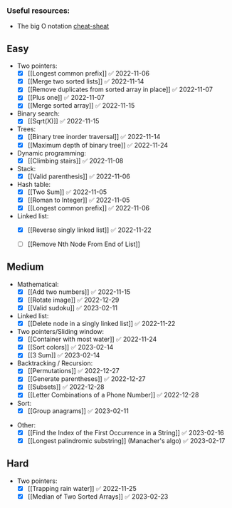 

### Useful resources:
- The big O notation [cheat-sheat](https://www.piratekingdom.com/leetcode/cheat-sheet)


## Easy
- Two pointers:
	- [x] [[Longest common prefix]] ✅ 2022-11-06
	- [x] [[Merge two sorted lists]] ✅ 2022-11-14
	- [x] [[Remove duplicates from sorted array in place]] ✅ 2022-11-07
	- [x] [[Plus one]] ✅ 2022-11-07
	- [x] [[Merge sorted array]] ✅ 2022-11-15
- Binary search:
	- [x] [[Sqrt(X)]] ✅ 2022-11-15
- Trees:
	- [x] [[Binary tree inorder traversal]] ✅ 2022-11-14
	- [x] [[Maximum depth of binary tree]] ✅ 2022-11-24
- Dynamic programming:
	 - [x] [[Climbing stairs]] ✅ 2022-11-08
-  Stack:
	- [x] [[Valid parenthesis]] ✅ 2022-11-06
- Hash table:
	- [x] [[Two Sum]] ✅ 2022-11-05
	- [x] [[Roman to Integer]] ✅ 2022-11-05
	- [x] [[Longest common prefix]] ✅ 2022-11-06
- Linked list:
	- [x] [[Reverse singly linked list]] ✅ 2022-11-22
	- [ ] [[Remove Nth Node From End of List]]


## Medium
- Mathematical: 
	- [x] [[Add two numbers]] ✅ 2022-11-15
	- [x] [[Rotate image]] ✅ 2022-12-29
	- [x] [[Valid sudoku]] ✅ 2023-02-11
- Linked list:
	- [x] [[Delete node in a singly linked list]] ✅ 2022-11-22
- Two pointers/Sliding window:
	- [x] [[Container with most water]] ✅ 2022-11-24
	- [x] [[Sort colors]] ✅ 2023-02-14
	- [x] [[3 Sum]] ✅ 2023-02-14
- Backtracking / Recursion:
	- [x] [[Permutations]] ✅ 2022-12-27
	- [x] [[Generate parentheses]] ✅ 2022-12-27
	- [x] [[Subsets]] ✅ 2022-12-28
	- [x] [[Letter Combinations of a Phone Number]] ✅ 2022-12-28
- Sort:
	- [x] [[Group anagrams]] ✅ 2023-02-11
* Other:
	- [x] [[Find the Index of the First Occurrence in a String]] ✅ 2023-02-16
	- [x] [[Longest palindromic substring]] (Manacher's algo) ✅ 2023-02-17
## Hard
- Two pointers:
	- [x] [[Trapping rain water]] ✅ 2022-11-25
	- [x] [[Median of Two Sorted Arrays]] ✅ 2023-02-23